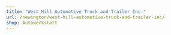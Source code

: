 ```yaml
---
title: "West Hill Automotive Truck and Trailer Inc."
url: /newington/west-hill-automotive-truck-and-trailer-inc/
shop: Autowerkstatt
---
```

